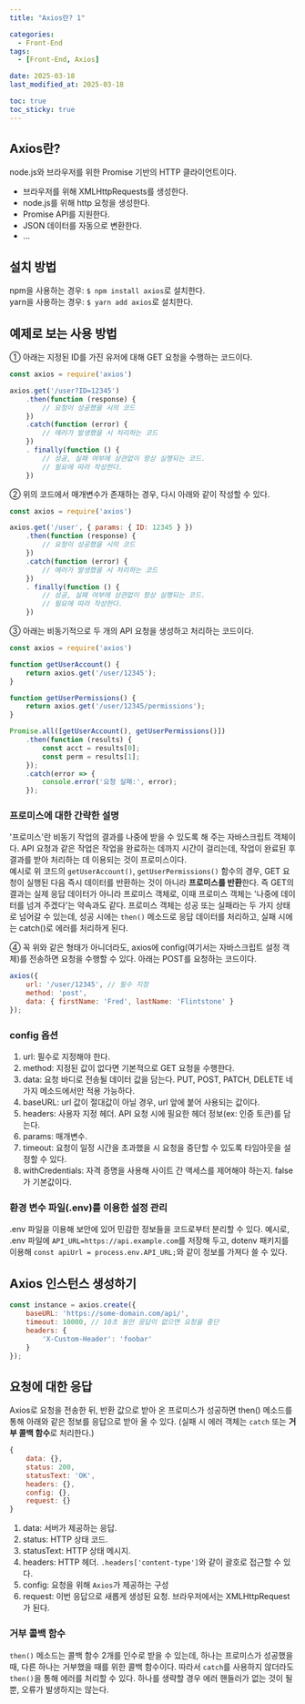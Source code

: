 ```yaml
---
title: "Axios란? 1"

categories:
  - Front-End
tags:
  - [Front-End, Axios]

date: 2025-03-18
last_modified_at: 2025-03-18

toc: true
toc_sticky: true
---
```


## Axios란?

node.js와 브라우저를 위한 Promise 기반의 HTTP 클라이언트이다.     

- 브라우저를 위해 XMLHttpRequests를 생성한다.     
- node.js를 위해 http 요청을 생성한다.     
- Promise API를 지원한다.     
- JSON 데이터를 자동으로 변환한다.     
- ... 



## 설치 방법

npm을  사용하는 경우: `$ npm install axios`로 설치한다.     
yarn을 사용하는 경우: `$ yarn add axios`로 설치한다.     



## 예제로 보는 사용 방법   

① 아래는 지정된 ID를 가진 유저에 대해 GET 요청을 수행하는 코드이다.
```javascript
const axios = require('axios')

axios.get('/user?ID=12345')
	.then(function (response) {
		// 요청이 성공했을 시의 코드
	})
	.catch(function (error) {
		// 에러가 발생했을 시 처리하는 코드
	})
	. finally(function () {
		// 성공, 실패 여부에 상관없이 항상 실행되는 코드.
		// 필요에 따라 작성한다.
	})
```
       

② 위의 코드에서 매개변수가 존재하는 경우, 다시 아래와 같이 작성할 수 있다.
```javascript
const axios = require('axios')

axios.get('/user', { params: { ID: 12345 } })
	.then(function (response) {
		// 요청이 성공했을 시의 코드
	})
	.catch(function (error) {
		// 에러가 발생했을 시 처리하는 코드
	})
	. finally(function () {
		// 성공, 실패 여부에 상관없이 항상 실행되는 코드.
		// 필요에 따라 작성한다.
	})
```
       

③ 아래는 비동기적으로 두 개의 API 요청을 생성하고 처리하는 코드이다.
```javascript
const axios = require('axios')

function getUserAccount() {
	return axios.get('/user/12345');
}

function getUserPermissions() {
	return axios.get('/user/12345/permissions');
}

Promise.all([getUserAccount(), getUserPermissions()])
	.then(function (results) {
	    const acct = results[0];
	    const perm = results[1];
	});
	.catch(error => {
	    console.error('요청 실패:', error);
	});
```       

### 프로미스에 대한 간략한 설명
'프로미스'란 비동기 작업의 결과를 나중에 받을 수 있도록 해 주는 자바스크립트 객체이다. API 요청과 같은 작업은 작업을 완료하는 데까지 시간이 걸리는데, 작업이 완료된 후 결과를 받아 처리하는 데 이용되는 것이 프로미스이다.      
예시로 위 코드의 `getUserAccount()`, `getUserPermissions()` 함수의 경우, GET 요청이 실행된 다음 즉시 데이터를 반환하는 것이 아니라 **프로미스를 반환**한다. 즉 GET의 결과는 실제 응답 데이터가 아니라 프로미스 객체로, 이때 프로미스 객체는 '나중에 데이터를 넘겨 주겠다'는 약속과도 같다.
프로미스 객체는 성공 또는 실패라는 두 가지 상태로 넘어갈 수 있는데, 성공 시에는 `then()` 메소드로 응답 데이터를 처리하고, 실패 시에는 catch()로 에러를 처리하게 된다.      
       

④ 꼭 위와 같은 형태가 아니더라도, axios에 config(여기서는 자바스크립트 설정 객체)를 전송하면 요청을 수행할 수 있다. 아래는 POST를 요청하는 코드이다.      
```javascript
axios({ 
	url: '/user/12345', // 필수 지정 
	method: 'post', 
	data: { firstName: 'Fred', lastName: 'Flintstone' } 
});
```

### config 옵션
1) url: 필수로 지정해야 한다.      
2) method: 지정된 값이 없다면 기본적으로 GET 요청을 수행한다.     
3) data: 요청 바디로 전송될 데이터 값을 담는다. PUT, POST, PATCH, DELETE 네 가지 메소드에서만 적용 가능하다.     
4) baseURL: url 값이 절대값이 아닐 경우, url 앞에 붙어 사용되는 값이다.     
5) headers: 사용자 지정 헤더. API 요청 시에 필요한 헤더 정보(ex: 인증 토큰)를 담는다.     
6) params: 매개변수.     
7) timeout: 요청이 일정 시간을 초과했을 시 요청을 중단할 수 있도록 타임아웃을 설정할 수 있다.      
8) withCredentials: 자격 증명을 사용해 사이트 간 액세스를 제어해야 하는지. false가 기본값이다.     

### 환경 변수 파일(.env)를 이용한 설정 관리
.env 파일을 이용해 보안에 있어 민감한 정보들을 코드로부터 분리할 수 있다.
예시로, .env 파일에 `API_URL=https://api.example.com`를 저장해 두고, dotenv 패키지를 이용해 `const apiUrl = process.env.API_URL;`와 같이 정보를 가져다 쓸 수 있다.




## Axios 인스턴스 생성하기

```javascript
const instance = axios.create({ 
	baseURL: 'https://some-domain.com/api/', 
	timeout: 10000, // 10초 동안 응답이 없으면 요청을 중단
	headers: {
		'X-Custom-Header': 'foobar' 
	} 
});
```



## 요청에 대한 응답

Axios로 요청을 전송한 뒤, 반환 값으로 받아 온 프로미스가 성공하면 then() 메소드를 통해 아래와 같은 정보를 응답으로 받아 올 수 있다. (실패 시 에러 객체는 `catch` 또는 **거부 콜백 함수**로 처리한다.)

```javascript
{
	data: {}, 
	status: 200, 
	statusText: 'OK', 
	headers: {}, 
	config: {}, 
	request: {} 
}
```

1) data: 서버가 제공하는 응답.     
2) status: HTTP 상태 코드.      
3) statusText: HTTP 상태 메시지.     
4) headers: HTTP 헤더. `.headers['content-type']`와 같이 괄호로 접근할 수 있다.     
5) config: 요청을 위해 `Axios`가 제공하는 구성     
6) request: 이번 응답으로 새롭게 생성된 요청. 브라우저에서는 XMLHttpRequest가 된다.     

### 거부 콜백 함수
`then()` 메소드는 콜백 함수 2개를 인수로 받을 수 있는데, 하나는 프로미스가 성공했을 때, 다른 하나는 거부했을 때를 위한 콜백 함수이다. 따라서 `catch`를 사용하지 않더라도 `then()`을 통해 에러를 처리할 수 있다. 하나를 생략할 경우 에러 핸들러가 없는 것이 될 뿐, 오류가 발생하지는 않는다.
